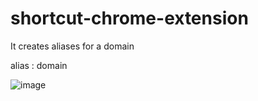 # shortcut-chrome-extension

It creates aliases for a domain

alias : domain

![image](https://user-images.githubusercontent.com/77173383/141647777-65df2e09-531c-49c0-8545-94c0f1f9585a.png)
